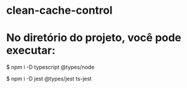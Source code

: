 # clean-cache-control
# No diretório do projeto, você pode executar:
$ npm i -D typescript @types/node

$ npm i -D jest @types/jest ts-jest